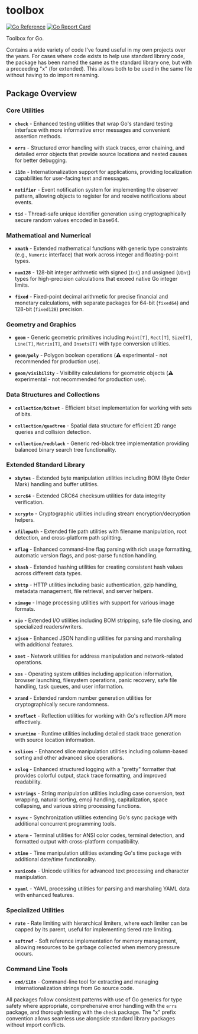 # toolbox

[![Go Reference](https://pkg.go.dev/badge/github.com/richardwilkes/toolbox/v2.svg)](https://pkg.go.dev/github.com/richardwilkes/toolbox/v2)
[![Go Report Card](https://goreportcard.com/badge/github.com/richardwilkes/toolbox/v2)](https://goreportcard.com/report/github.com/richardwilkes/toolbox/v2)

Toolbox for Go.

Contains a wide variety of code I've found useful in my own projects over the years. For cases where code exists to help
use standard library code, the package has been named the same as the standard library one, but with a preceeding "x"
(for extended). This allows both to be used in the same file without having to do import renaming.

## Package Overview

### Core Utilities

- **`check`** - Enhanced testing utilities that wrap Go's standard testing interface with more informative error messages and convenient assertion methods.

- **`errs`** - Structured error handling with stack traces, error chaining, and detailed error objects that provide source locations and nested causes for better debugging.

- **`i18n`** - Internationalization support for applications, providing localization capabilities for user-facing text and messages.

- **`notifier`** - Event notification system for implementing the observer pattern, allowing objects to register for and receive notifications about events.

- **`tid`** - Thread-safe unique identifier generation using cryptographically secure random values encoded in base64.

### Mathematical and Numerical

- **`xmath`** - Extended mathematical functions with generic type constraints (e.g., `Numeric` interface) that work across integer and floating-point types.

- **`num128`** - 128-bit integer arithmetic with signed (`Int`) and unsigned (`UInt`) types for high-precision calculations that exceed native Go integer limits.

- **`fixed`** - Fixed-point decimal arithmetic for precise financial and monetary calculations, with separate packages for 64-bit (`fixed64`) and 128-bit (`fixed128`) precision.

### Geometry and Graphics

- **`geom`** - Generic geometric primitives including `Point[T]`, `Rect[T]`, `Size[T]`, `Line[T]`, `Matrix[T]`, and `Insets[T]` with type conversion utilities.

- **`geom/poly`** - Polygon boolean operations (⚠️ experimental - not recommended for production use).

- **`geom/visibility`** - Visibility calculations for geometric objects (⚠️ experimental - not recommended for production use).

### Data Structures and Collections

- **`collection/bitset`** - Efficient bitset implementation for working with sets of bits.

- **`collection/quadtree`** - Spatial data structure for efficient 2D range queries and collision detection.

- **`collection/redblack`** - Generic red-black tree implementation providing balanced binary search tree functionality.

### Extended Standard Library

- **`xbytes`** - Extended byte manipulation utilities including BOM (Byte Order Mark) handling and buffer utilities.

- **`xcrc64`** - Extended CRC64 checksum utilities for data integrity verification.

- **`xcrypto`** - Cryptographic utilities including stream encryption/decryption helpers.

- **`xfilepath`** - Extended file path utilities with filename manipulation, root detection, and cross-platform path splitting.

- **`xflag`** - Enhanced command-line flag parsing with rich usage formatting, automatic version flags, and post-parse function handling.

- **`xhash`** - Extended hashing utilities for creating consistent hash values across different data types.

- **`xhttp`** - HTTP utilities including basic authentication, gzip handling, metadata management, file retrieval, and server helpers.

- **`ximage`** - Image processing utilities with support for various image formats.

- **`xio`** - Extended I/O utilities including BOM stripping, safe file closing, and specialized readers/writers.

- **`xjson`** - Enhanced JSON handling utilities for parsing and marshaling with additional features.

- **`xnet`** - Network utilities for address manipulation and network-related operations.

- **`xos`** - Operating system utilities including application information, browser launching, filesystem operations, panic recovery, safe file handling, task queues, and user information.

- **`xrand`** - Extended random number generation utilities for cryptographically secure randomness.

- **`xreflect`** - Reflection utilities for working with Go's reflection API more effectively.

- **`xruntime`** - Runtime utilities including detailed stack trace generation with source location information.

- **`xslices`** - Enhanced slice manipulation utilities including column-based sorting and other advanced slice operations.

- **`xslog`** - Enhanced structured logging with a "pretty" formatter that provides colorful output, stack trace formatting, and improved readability.

- **`xstrings`** - String manipulation utilities including case conversion, text wrapping, natural sorting, emoji handling, capitalization, space collapsing, and various string processing functions.

- **`xsync`** - Synchronization utilities extending Go's sync package with additional concurrent programming tools.

- **`xterm`** - Terminal utilities for ANSI color codes, terminal detection, and formatted output with cross-platform compatibility.

- **`xtime`** - Time manipulation utilities extending Go's time package with additional date/time functionality.

- **`xunicode`** - Unicode utilities for advanced text processing and character manipulation.

- **`xyaml`** - YAML processing utilities for parsing and marshaling YAML data with enhanced features.

### Specialized Utilities

- **`rate`** - Rate limiting with hierarchical limiters, where each limiter can be capped by its parent, useful for implementing tiered rate limiting.

- **`softref`** - Soft reference implementation for memory management, allowing resources to be garbage collected when memory pressure occurs.

### Command Line Tools

- **`cmd/i18n`** - Command-line tool for extracting and managing internationalization strings from Go source code.

All packages follow consistent patterns with use of Go generics for type safety where appropriate, comprehensive error handling with the `errs` package, and thorough testing with the `check` package. The "x" prefix convention allows seamless use alongside standard library packages without import conflicts.
